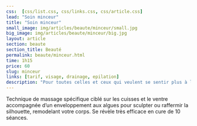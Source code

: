 ```yaml
---
css:  [css/list.css, css/links.css, css/article.css]
lead: "Soin minceur"
title: "Soin minceur"
small_image: img/articles/beaute/minceur/small.jpg
big_image: img/articles/beaute/minceur/big.jpg
layout: article
section: beaute
section_title: Beauté
permalink: beaute/minceur.html
time: 1h15
price: 60
slug: minceur
links: [tarif, visage, drainage, epilation]
description: "Pour toutes celles et ceux qui veulent se sentir plus à l'aise dans leurs corps."
---
```

Technique de massage spécifique ciblé sur les cuisses et le ventre accompagnée d’un enveloppement 
aux algues pour sculpter ou raffermir la silhouette, remodelant votre corps. 
Se révèle très efficace en cure de 10 séances.